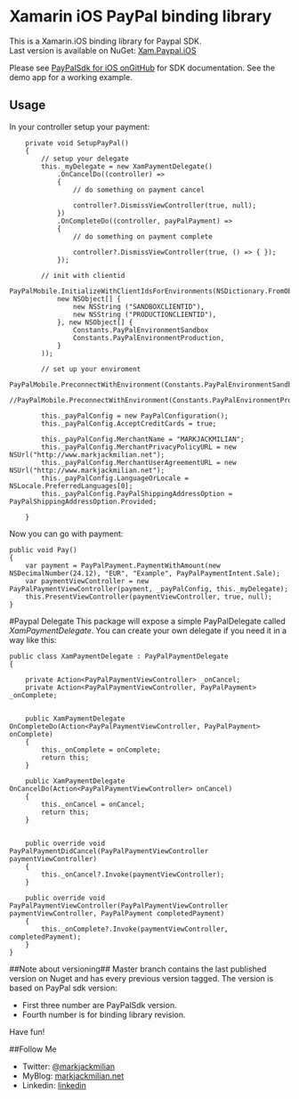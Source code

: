 # Xamarin iOS PayPal binding library

This is a Xamarin.iOS binding library for Paypal SDK.   
Last version is available on NuGet: [Xam.Paypal.iOS](https://www.nuget.org/packages/Xam.PayPal.iOS/)

Please see [PayPalSdk for iOS onGitHub](https://github.com/paypal/PayPal-iOS-SDK) for SDK documentation.
See the demo app for a working example.


## Usage

 In your controller setup your payment:

		private void SetupPayPal()
		{
			// setup your delegate
			this._myDelegate = new XamPaymentDelegate()
				.OnCancelDo((controller) =>
				{
					// do something on payment cancel

					controller?.DismissViewController(true, null);
				})
				.OnCompleteDo((controller, payPalPayment) =>
				{
					// do something on payment complete

					controller?.DismissViewController(true, () => { });
				});

			// init with clientid
			PayPalMobile.InitializeWithClientIdsForEnvironments(NSDictionary.FromObjectsAndKeys(
				new NSObject[] {
					new NSString ("SANDBOXCLIENTID"),
					new NSString ("PRODUCTIONCLIENTID"),
				}, new NSObject[] {
					Constants.PayPalEnvironmentSandbox
					Constants.PayPalEnvironmentProduction,
				}
			));

			// set up your enviroment
			PayPalMobile.PreconnectWithEnvironment(Constants.PayPalEnvironmentSandbox.ToString());
			//PayPalMobile.PreconnectWithEnvironment(Constants.PayPalEnvironmentProduction.ToString());

			this._payPalConfig = new PayPalConfiguration();
			this._payPalConfig.AcceptCreditCards = true;

			this._payPalConfig.MerchantName = "MARKJACKMILIAN";
			this._payPalConfig.MerchantPrivacyPolicyURL = new NSUrl("http://www.markjackmilian.net");
			this._payPalConfig.MerchantUserAgreementURL = new NSUrl("http://www.markjackmilian.net");
			this._payPalConfig.LanguageOrLocale = NSLocale.PreferredLanguages[0];
			this._payPalConfig.PayPalShippingAddressOption = PayPalShippingAddressOption.Provided;

		}

Now you can go with payment:

	public void Pay()
	{
	    var payment = PayPalPayment.PaymentWithAmount(new NSDecimalNumber(24.12), "EUR", "Example", PayPalPaymentIntent.Sale);
	    var paymentViewController = new PayPalPaymentViewController(payment, _payPalConfig, this._myDelegate);
	    this.PresentViewController(paymentViewController, true, null);
	}

#Paypal Delegate
This package will expose a simple PayPalDelegate called *XamPaymentDelegate*.  You can create your own delegate if you need it in a way like this:

	public class XamPaymentDelegate : PayPalPaymentDelegate
	{

		private Action<PayPalPaymentViewController> _onCancel;
		private Action<PayPalPaymentViewController, PayPalPayment> _onComplete;


		public XamPaymentDelegate OnCompleteDo(Action<PayPalPaymentViewController, PayPalPayment> onComplete)
		{
			this._onComplete = onComplete;
			return this;
		}

		public XamPaymentDelegate OnCancelDo(Action<PayPalPaymentViewController> onCancel)
		{
			this._onCancel = onCancel;
			return this;
		}


		public override void PayPalPaymentDidCancel(PayPalPaymentViewController paymentViewController)
		{
			this._onCancel?.Invoke(paymentViewController);
		}

		public override void PayPalPaymentViewController(PayPalPaymentViewController paymentViewController, PayPalPayment completedPayment)
		{
			this._onComplete?.Invoke(paymentViewController, completedPayment);
		}
	}


##Note about versioning##
Master branch contains the last published version on Nuget and has every previous version tagged.
The version is based on PayPal sdk version:

 - First three number are PayPalSdk version.
 - Fourth number is for binding library revision.

 

Have fun!

##Follow Me

 - Twitter: [@markjackmilian](https://twitter.com/markjackmilian)
 - MyBlog: [markjackmilian.net](http://markjackmilian.net/blog)
 - Linkedin: [linkedin](https://www.linkedin.com/in/marco-giacomo-milani)